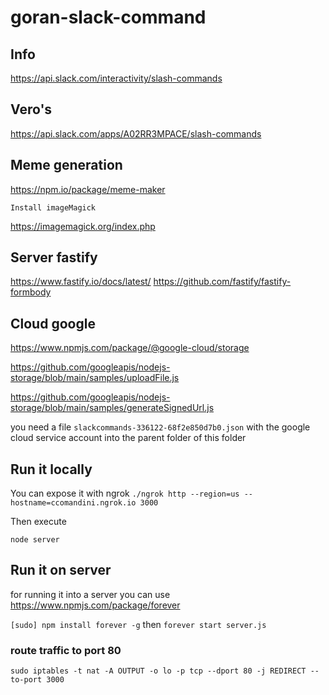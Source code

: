 # goran-slack-command

## Info

https://api.slack.com/interactivity/slash-commands


## Vero's 

https://api.slack.com/apps/A02RR3MPACE/slash-commands

## Meme generation

https://npm.io/package/meme-maker

```Install imageMagick```

https://imagemagick.org/index.php

## Server fastify
 
https://www.fastify.io/docs/latest/
https://github.com/fastify/fastify-formbody


## Cloud google

https://www.npmjs.com/package/@google-cloud/storage

https://github.com/googleapis/nodejs-storage/blob/main/samples/uploadFile.js

https://github.com/googleapis/nodejs-storage/blob/main/samples/generateSignedUrl.js

you need a file ```slackcommands-336122-68f2e850d7b0.json``` with the google cloud service account into the parent folder of this folder


## Run it locally

You can expose it with ngrok
```./ngrok http --region=us --hostname=ccomandini.ngrok.io 3000```

Then execute

```node server```

## Run it on server

for running it into a server you can use https://www.npmjs.com/package/forever

```[sudo] npm install forever -g```
then
```forever start server.js```

### route traffic to port 80

```sudo iptables -t nat -A OUTPUT -o lo -p tcp --dport 80 -j REDIRECT --to-port 3000```